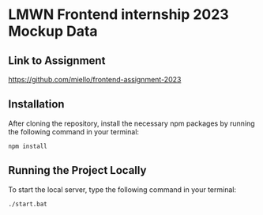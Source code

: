 # LMWN Frontend internship 2023 Mockup Data

## Link to Assignment
https://github.com/miello/frontend-assignment-2023

## Installation

After cloning the repository, install the necessary npm packages by running the following command in your terminal:

```
npm install
```

## Running the Project Locally
To start the local server, type the following command in your terminal:

```
./start.bat
```
